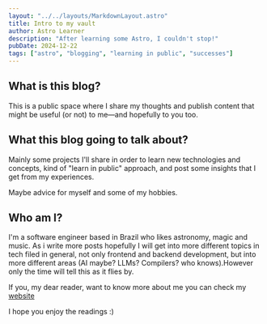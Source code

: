```yaml
---
layout: "../../layouts/MarkdownLayout.astro"
title: Intro to my vault
author: Astro Learner
description: "After learning some Astro, I couldn't stop!"
pubDate: 2024-12-22
tags: ["astro", "blogging", "learning in public", "successes"]
---
```

## What is this blog?

This is a public space where I share my thoughts and publish content that might be useful (or not) to me—and hopefully to you too.

## What this blog  going to talk about?

Mainly some projects I'll share in order to learn new technologies and concepts, kind of "learn in public" approach, and post some insights that I get from my experiences.

Maybe advice for myself and some of my  hobbies.

## Who am I?

I'm a software engineer based in Brazil who likes astronomy, magic and music. As i write more posts hopefully I will get into more different topics in tech filed in general, not only frontend and backend development, but into more different areas (AI maybe? LLMs? Compilers? who knows).However only the time will tell this as it flies by.

If you, my dear reader, want to know more about me you can check my [website](https://guilherme-dev-pi.vercel.app/)

I hope you enjoy the readings  :)
